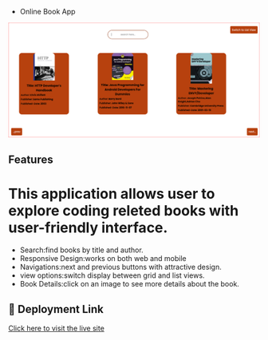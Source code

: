 
* Online Book App

![online Book App](image-1.png)

## Features
 # This application allows user to explore coding releted books with user-friendly interface.

 - Search:find books by title and author.
 - Responsive Design:works on both web and mobile
 - Navigations:next and previous buttons with attractive design.
 - view options:switch display between grid and list views.
 - Book Details:click on an image to see more details about the book.


## 🔗 Deployment Link
[Click here to visit the live site](https://online-books-app.onrender.com)